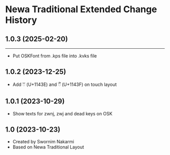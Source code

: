 # Newa Traditional Extended Change History

## 1.0.3 (2025-02-20)
------------------
* Put OSKFont from .kps file into .kvks file

## 1.0.2 (2023-12-25)

- Add 𑐾 (U+1143E) and 𑐿 (U+1143F) on touch layout

## 1.0.1 (2023-10-29)

- Show texts for zwnj, zwj and dead keys on OSK

## 1.0 (2023-10-23)

- Created by Swornim Nakarmi
- Based on Newa Traditional Layout
